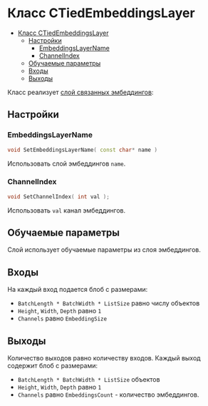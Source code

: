 # Класс CTiedEmbeddingsLayer

<!-- TOC -->

- [Класс CTiedEmbeddingsLayer](#класс-ctiedembeddingslayer)
  - [Настройки](#настройки)
    - [EmbeddingsLayerName](#embeddingslayername)
    - [ChannelIndex](#channelindex)
  - [Обучаемые параметры](#обучаемые-параметры)
  - [Входы](#входы)
  - [Выходы](#выходы)

<!-- /TOC -->

Класс реализует [слой связанных эмбеддингов](https://arxiv.org/pdf/1608.05859.pdf):
## Настройки
### EmbeddingsLayerName
```c++
void SetEmbeddingsLayerName( const char* name )
```
Использовать слой эмбеддингов `name`.
### ChannelIndex
```c++
void SetChannelIndex( int val );
```
Использовать `val` канал эмбеддингов.
## Обучаемые параметры

Слой использует обучаемые параметры из слоя эмбеддингов.
## Входы
На каждый вход подается блоб с размерами:
- `BatchLength * BatchWidth * ListSize` равно числу объектов
- `Height`, `Width`, `Depth` равно `1`
- `Channels` равно `EmbeddingSize`
## Выходы
Количество выходов равно количеству входов.
Каждый выход содержит блоб с размерами:
- `BatchLength * BatchWidth * ListSize` объектов 
- `Height`, `Width`, `Depth` равно `1`
- `Channels` равно `EmbeddingsCount` - количество эмбеддингов.
